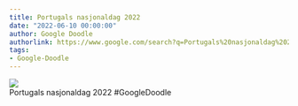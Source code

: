 ```yaml
---
title: Portugals nasjonaldag 2022
date: "2022-06-10 00:00:00"
author: Google Doodle
authorlink: https://www.google.com/search?q=Portugals%20nasjonaldag%202022
tags:
- Google-Doodle
---
```

<img src="https://www.google.com/logos/doodles/2022/portugal-national-day-2022-6753651837109615-l.png" referrerpolicy="no-referrer"><br>Portugals nasjonaldag 2022 #GoogleDoodle
